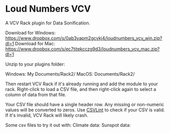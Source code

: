 # Loud Numbers VCV

A VCV Rack plugin for Data Sonification.

Download for Windows: <https://www.dropbox.com/s/0ab3yapm2gcvkj4/loudnumbers_vcv_win.zip?dl=1>
Download for Mac: <https://www.dropbox.com/s/ec7titekcczg9d3/loudnumbers_vcv_mac.zip?dl=1>

Unzip to your plugins folder:

Windows: My Documents/Rack2/
MacOS: Documents/Rack2/

Then restart VCV Rack if it's already running and add the module to your rack. Right-click to load a CSV file, and then right-click again to select a column of data from that file.

Your CSV file should have a single header row. Any missing or non-numeric values will be converted to zeros. Use [CSVLint](https://csvlint.io/) to check if your CSV is valid. If it's invalid, VCV Rack will likely crash.

Some csv files to try it out with:
Climate data:
Sunspot data: